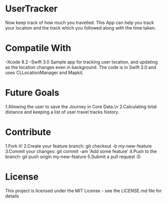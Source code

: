 # UserTracker
Now keep track of how much you travelled. This App can help you track your location and the track which you followed along with the time taken.

# Compatile With
-Xcode 8.2
-Swift 3.0
Sample app for tracking user location, and updating as the location changes even in background. The code is in Swift 3.0 and uses CLLocationManager and Mapkit.
# Future Goals

1.Allowing the user to save the Journey in Core Data.\n
2.Calculating total distance and keeping a list of user travel tracks history.

# Contribute

1.Fork it!
2.Create your feature branch: git checkout -b my-new-feature
3.Commit your changes: git commit -am 'Add some feature'
4.Push to the branch: git push origin my-new-feature
5.Submit a pull request :D
# License

This project is licensed under the MIT License - see the LICENSE.md file for details
